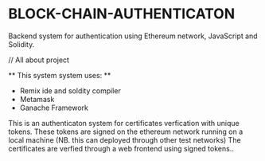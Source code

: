 # BLOCK-CHAIN-AUTHENTICATON
Backend system for authentication using Ethereum network, JavaScript and Solidity.

// All about project

** This system system uses:  **
   
   - Remix ide and soldity compiler
   - Metamask 
   - Ganache Framework

This  is an authenticaton system for certificates verfication with unique tokens.
These tokens are signed  on  the  ethereum network running  on a local machine (NB. this can deployed through  other test networks)
The certificates are verfied through a web frontend using signed tokens..
